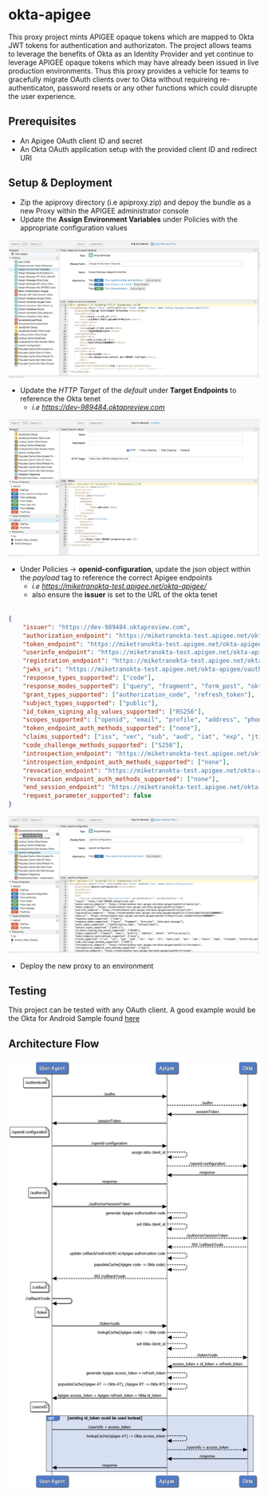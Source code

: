 # okta-apigee

This proxy project mints APIGEE opaque tokens which are mapped to Okta JWT tokens for authentication and authorizaton.  The project allows teams to leverage the benefits of Okta as an Identity Provider and yet continue to leverage APIGEE opaque tokens which may have already been issued in live production environments.  Thus this proxy provides a vehicle for teams to gracefully migrate OAuth clients over to Okta without requireing re-authenticaton, password resets or any other functions which could disrupte the user experience.

## Prerequisites

- An Apigee OAuth client ID and secret
- An Okta OAuth application setup with the provided client ID and redirect URI

## Setup & Deployment

- Zip the apiproxy directory (i.e apiproxy.zip) and depoy the bundle as a new Proxy within the APIGEE administrator console
- Update the **Assign Environment Variables** under Policies with the appropriate configuration values

![1](https://github.com/miketran-okta/okta-apigee/blob/master/1.png "1")

- Update the *HTTP Target* of the *default* under **Target Endpoints** to reference the Okta tenet 
    - *i.e https://dev-989484.oktapreview.com* 

![1](https://github.com/miketran-okta/okta-apigee/blob/master/2.png "1")

- Under Policies -> **openid-configuration**, update the json object within the *payload* tag to reference the correct Apigee endpoints 
    - *i.e https://miketranokta-test.apigee.net/okta-apigee/*
    - also ensure the **issuer** is set to the URL of the okta tenet

```json

{
    "issuer": "https://dev-989484.oktapreview.com",
    "authorization_endpoint": "https://miketranokta-test.apigee.net/okta-apigee/oauth2/v1/authorize",
    "token_endpoint": "https://miketranokta-test.apigee.net/okta-apigee/oauth2/v1/token",
    "userinfo_endpoint": "https://miketranokta-test.apigee.net/okta-apigee/oauth2/v1/userinfo",
    "registration_endpoint": "https://miketranokta-test.apigee.net/okta-apigee/oauth2/v1/clients/0oalfafa3z23dBWMB0h7",
    "jwks_uri": "https://miketranokta-test.apigee.net/okta-apigee/oauth2/v1/keys?client_id=0oalfafa3z23dBWMB0h7",
    "response_types_supported": ["code"],
    "response_modes_supported": ["query", "fragment", "form_post", "okta_post_message"],
    "grant_types_supported": ["authorization_code", "refresh_token"],
    "subject_types_supported": ["public"],
    "id_token_signing_alg_values_supported": ["RS256"],
    "scopes_supported": ["openid", "email", "profile", "address", "phone", "offline_access"],
    "token_endpoint_auth_methods_supported": ["none"],
    "claims_supported": ["iss", "ver", "sub", "aud", "iat", "exp", "jti", "auth_time", "amr", "idp", "nonce", "name", "nickname", "preferred_username", "given_name", "middle_name", "family_name", "email", "email_verified", "profile", "zoneinfo", "locale", "address", "phone_number", "picture", "website", "gender", "birthdate", "updated_at", "at_hash", "c_hash"],
    "code_challenge_methods_supported": ["S256"],
    "introspection_endpoint": "https://miketranokta-test.apigee.net/okta-apigee/oauth2/v1/introspect",
    "introspection_endpoint_auth_methods_supported": ["none"],
    "revocation_endpoint": "https://miketranokta-test.apigee.net/okta-apigee/oauth2/v1/revoke",
    "revocation_endpoint_auth_methods_supported": ["none"],
    "end_session_endpoint": "https://miketranokta-test.apigee.net/okta-apigee/oauth2/v1/logout",
    "request_parameter_supported": false
}
```

![1](https://github.com/miketran-okta/okta-apigee/blob/master/3.png "1")

- Deploy the new proxy to an environment

## Testing

This project can be tested with any OAuth client.  A good example would be the Okta for Android Sample found [here](https://github.com/okta/samples-android/tree/master/custom-sign-in)

## Architecture Flow

![Okta + Apigee](https://github.com/miketran-okta/okta-apigee/blob/master/Okta%2BApigee%20Sequence%20Diagram_v4.png "Okta + APIGEE")





